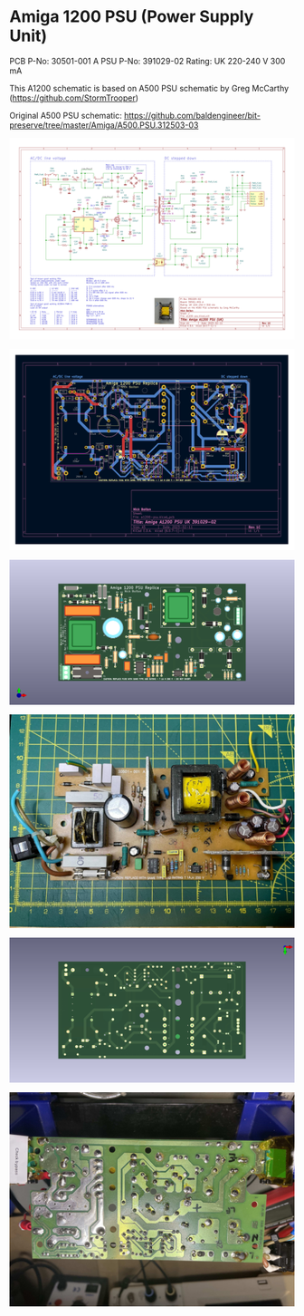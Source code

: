 # Amiga 1200 PSU (Power Supply Unit)

PCB P-No: 30501-001 A
PSU P-No: 391029-02
Rating: UK 220-240 V 300 mA

This A1200 schematic is based on A500 PSU schematic by Greg McCarthy (https://github.com/StormTrooper)

Original A500 PSU schematic: https://github.com/baldengineer/bit-preserve/tree/master/Amiga/A500.PSU.312503-03

![Amiga A1200 PSU schematic](https://raw.githubusercontent.com/nbolton/amiga/156116385d443d4f591357e194c68c396d0bd783/hardware/a1200-psu/a1200-psu.png)

![Amiga A1200 PSU PCB](https://raw.githubusercontent.com/nbolton/amiga/156116385d443d4f591357e194c68c396d0bd783/hardware/a1200-psu/a1200-psu-pcb.png)

![Amiga A1200 PSU PCB front 3D](https://raw.githubusercontent.com/nbolton/amiga/156116385d443d4f591357e194c68c396d0bd783/hardware/a1200-psu/a1200-psu-pcb-3d.png)

![Amiga A1200 PSU PCB front](https://github.com/nbolton/amiga/blob/main/hardware/a1200-psu/a1200-psu-pcb-front.jpg?raw=true)

![Amiga A1200 PSU PCB back 3D](https://raw.githubusercontent.com/nbolton/amiga/b8e6cc8c1dc09729846e3a64032621644eb94f89/hardware/a1200-psu/a1200-psu-pcb-back-3d.png)

![Amiga A1200 PSU PCB back](https://github.com/nbolton/amiga/blob/main/hardware/a1200-psu/a1200-psu-pcb-back.jpg?raw=true)
